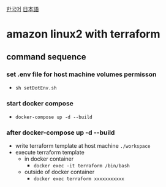 [한국어](README.kr.md)
[日本語](README.jp.md)
# amazon linux2 with terraform

## command sequence
### set .env file for host machine volumes permisson
- `sh setDotEnv.sh`

### start docker compose
- `docker-compose up -d --build`

### after docker-compose up -d --build
- write terraform template at host machine `./workspace`
- execute terraform template 
  - in docker container
    - `docker exec -it terraform /bin/bash`
  - outside of docker container
    - `docker exec terraform xxxxxxxxxxx`